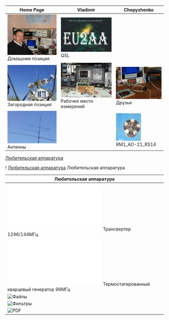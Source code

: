 | Home Page | Vladimir | Chepyzhenko |
| ------------- | ------------- | ------------- |
| ![Home position](photo/21.jpg) Домашняя позиция | ![QSL](photo/22.jpg) QSL |  |
| ![Field position](photo/24.jpg) Загородная позиция | ![Working and Measuring Area](photo/25.jpg) Рабочее место измерений | ![Friends](photo/26.jpg) Друзья  |
| ![Antennas](photo/27.jpg) Антенны |  |[![RM1_AO-21_RS14](photo/28.jpg)](http://eu2aa.qrz.ru) RM1_AO-21_RS14 |

[Любительская аппаратура](AmRig)

! [Любительская аппаратура](photo/E_AmRig.jpg) Любительская аппаратура

| Любительская аппаратура |
| ------------- | 
| ![Трансвертер 1296/144МГц](TRCVR_1296_144.md) Трансвертер 1296/144МГц |
| ![Термостатированный кварцевый генератор 96МГц](TXCO.md) Термостатированный кварцевый генератор 96МГц |
| ![Файлы](FILES) |
| ![Фильтры](FILTERS) |
| ![PDF](PDF) |
